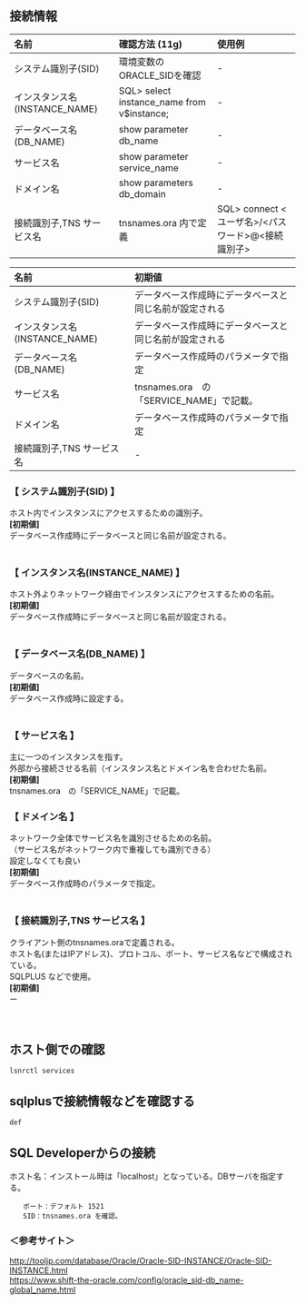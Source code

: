 ## 接続情報

|  名前                          | 確認方法 (11g)                               | 使用例                                             |
|:-------------------------------|:--------------------------------------------|:---------------------------------------------------|
| システム識別子(SID)            | 環境変数のORACLE_SIDを確認                  | -                                                  |
| インスタンス名(INSTANCE_NAME)  | SQL> select instance_name from v$instance;  | -                                                  |
| データベース名(DB_NAME)        | show parameter db_name                      | -                                                  |
| サービス名                     | show parameter service_name                 | -                                                  |
| ドメイン名                     | show parameters db_domain                   | -                                                  |
| 接続識別子,TNS サービス名      | tnsnames.ora 内で定義                       | SQL> connect <ユーザ名>/<パスワード>@<接続識別子>  |

|  名前                          | 初期値                                                  |
|:-------------------------------|:--------------------------------------------------------|
| システム識別子(SID)            | データベース作成時にデータベースと同じ名前が設定される  |
| インスタンス名(INSTANCE_NAME)  | データベース作成時にデータベースと同じ名前が設定される  |
| データベース名(DB_NAME)        | データベース作成時のパラメータで指定                    |
| サービス名                     | tnsnames.ora　の「SERVICE_NAME」で記載。                |
| ドメイン名                     | データベース作成時のパラメータで指定                    |
| 接続識別子,TNS サービス名      | -                                                       |

### 【 システム識別子(SID) 】           
ホスト内でインスタンスにアクセスするための識別子。  
**[初期値]**  
データベース作成時にデータベースと同じ名前が設定される。  
　  
### 【 インスタンス名(INSTANCE_NAME) 】
ホスト外よりネットワーク経由でインスタンスにアクセスするための名前。  
**[初期値]**  
データベース作成時にデータベースと同じ名前が設定される。  
　  
### 【 データベース名(DB_NAME) 】
データベースの名前。  
**[初期値]**  
データベース作成時に設定する。  
　  
### 【 サービス名 】       
主に一つのインスタンスを指す。  
外部から接続させる名前（インスタンス名とドメイン名を合わせた名前。  
**[初期値]**  
tnsnames.ora　の「SERVICE_NAME」で記載。
　  
### 【 ドメイン名 】                  
ネットワーク全体でサービス名を識別させるための名前。  
（サービス名がネットワーク内で重複しても識別できる）  
設定しなくても良い  
**[初期値]**  
データベース作成時のパラメータで指定。  
　  
### 【 接続識別子,TNS サービス名 】
クライアント側のtnsnames.oraで定義される。  
ホスト名(またはIPアドレス)、プロトコル、ポート、サービス名などで構成されている。  
SQLPLUS などで使用。  
**[初期値]**  
ー



　  
## ホスト側での確認
```
lsnrctl services
```


## sqlplusで接続情報などを確認する
```
def
```


## SQL Developerからの接続
ホスト名：インストール時は「localhost」となっている。DBサーバを指定する。  
```
　　ポート：デフォルト 1521  
　　SID：tnsnames.ora を確認。  
```

### ＜参考サイト＞
http://tooljp.com/database/Oracle/Oracle-SID-INSTANCE/Oracle-SID-INSTANCE.html  
https://www.shift-the-oracle.com/config/oracle_sid-db_name-global_name.html  
